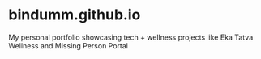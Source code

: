 # bindumm.github.io
My personal portfolio showcasing tech + wellness projects like Eka Tatva Wellness and Missing Person Portal
